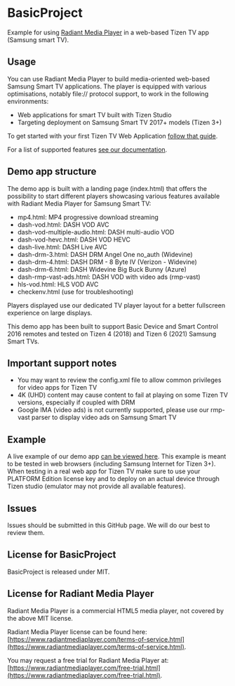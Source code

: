 # BasicProject

Example for using [Radiant Media Player](https://www.radiantmediaplayer.com) in a web-based Tizen TV app (Samsung smart TV).

## Usage

You can use Radiant Media Player to build media-oriented web-based Samsung Smart TV applications.
The player is equipped with various optimisations, notably file:// protocol support, to work in the following environments:

- Web applications for smart TV built with Tizen Studio
- Targeting deployment on Samsung Smart TV 2017+ models (Tizen 3+)

To get started with your first Tizen TV Web Application [follow that guide](https://docs.tizen.org/application/web/get-started/tv/first-app).

For a list of supported features [see our documentation](https://www.radiantmediaplayer.com/docs/latest/smart-tv.html#tv-app-supported-features).

## Demo app structure

The demo app is built with a landing page (index.html) that offers the possibility to start different players showcasing various features available with Radiant Media Player for Samsung Smart TV:

- mp4.html: MP4 progressive download streaming
- dash-vod.html: DASH VOD AVC
- dash-vod-multiple-audio.html: DASH multi-audio VOD
- dash-vod-hevc.html: DASH VOD HEVC
- dash-live.html: DASH Live AVC
- dash-drm-3.html: DASH DRM Angel One no_auth (Widevine)
- dash-drm-4.html: DASH DRM - 8 Byte IV (Verizon - Widevine)
- dash-drm-6.html: DASH Widevine Big Buck Bunny (Azure)
- dash-rmp-vast-ads.html: DASH VOD with video ads (rmp-vast)
- hls-vod.html: HLS VOD AVC
- checkenv.html (use for troubleshooting)

Players displayed use our dedicated TV player layout for a better fullscreen experience on large displays.

This demo app has been built to support Basic Device and Smart Control 2016 remotes and tested on Tizen 4 (2018) and Tizen 6 (2021) Samsung Smart TVs.

## Important support notes

- You may want to review the config.xml file to allow common privileges for video apps for Tizen TV
- 4K (UHD) content may cause content to fail at playing on some Tizen TV versions, especially if coupled with DRM 
- Google IMA (video ads) is not currently supported, please use our rmp-vast parser to display video ads on Samsung Smart TV

## Example

A live example of our demo app [can be viewed here](https://www.radiantmediaplayer.com/smarttv/). This example
is meant to be tested in web browsers (including Samsung Internet for Tizen 3+). When testing in a real web app for Tizen TV make sure to use your PLATFORM Edition license key and to deploy on an actual device through Tizen studio (emulator may not provide all available features).

## Issues

Issues should be submitted in this GitHub page. We will do our best to review them.

## License for BasicProject

BasicProject is released under MIT.

## License for Radiant Media Player

Radiant Media Player is a commercial HTML5 media player, not covered by the above MIT license.

Radiant Media Player license can be found here: [https://www.radiantmediaplayer.com/terms-of-service.html](https://www.radiantmediaplayer.com/terms-of-service.html).

You may request a free trial for Radiant Media Player at: [https://www.radiantmediaplayer.com/free-trial.html](https://www.radiantmediaplayer.com/free-trial.html).

